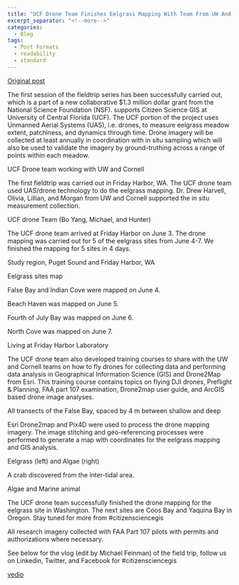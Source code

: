 ```yaml
---
title: "UCF Drone Team Finishes Eelgrass Mapping With Team From UW And Cornell"
excerpt_separator: "<!--more-->"
categories:
  - Blog
tags:
  - Post Formats
  - readability
  - standard
---
```

[Original post](https://www.citizensciencegis.org/blog/nsf-eelgrass-project-ucf-drone-team-finished-coastal-mapping-with-team-from-uw-and-cornell)

The first session of the fieldtrip series has been successfully carried out, which is a part of a new collaborative $1.3 million dollar grant from the National Science Foundation (NSF). supports Citizen Science GIS at University of Central Florida (UCF). The UCF portion of the project uses Unmanned Aerial Systems (UAS), i.e. drones, to measure eelgrass meadow extent, patchiness, and dynamics through time. Drone imagery will be collected at least annually in coordination with in situ sampling which will also be used to validate the imagery by ground-truthing across a range of points within each meadow. 


UCF Drone team working with UW and Cornell

The first fieldtrip was carried out in Friday Harbor, WA. The UCF drone team used UAS/drone technology to do the eelgrass mapping. Dr. Drew Harvell, Olivia, Lillian, and Morgan from UW and Cornell supported the in situ measurement collection.


 UCF drone Team (Bo Yang, Michael, and Hunter) 

The UCF drone team arrived at Friday Harbor on June 3.  The drone mapping was carried out for 5 of the eelgrass sites from June 4-7. We finished the mapping for 5 sites in 4 days.


Study region, Puget Sound and Friday Harbor, WA


Eelgrass sites map

False Bay and Indian Cove were mapped on  June 4.

Beach Haven was mapped on June 5.

Fourth of July Bay was mapped on June 6.

 North Cove was mapped on June 7. 


Living at Friday Harbor Laboratory 

The UCF drone team also developed training courses to share with the UW and Cornell teams on how to fly drones for collecting data and performing data analysis in Geographical Information Science (GIS) and Drone2Map from Esri. This training course contains topics on flying DJI drones, Preflight & Planning, FAA part 107 examination, Drone2map user guide, and ArcGIS based drone image analyses. 


All transects of the False Bay, spaced by 4 m between shallow and deep

Esri Drone2map and Pix4D were used to process the drone mapping imagery. The image stitching and geo-referencing processes were performed to generate a map with coordinates for the eelgrass mapping and GIS analysis. 


Eelgrass (left) and Algae (right)


A crab discovered from the inter-tidal area.


Algae and Marine animal 

The UCF drone team successfully finished the drone mapping for the eelgrass site in Washington. The next sites are Coos Bay and Yaquina Bay in Oregon.  Stay tuned for more from #citizensciencegis

All research imagery collected with FAA Part 107 pilots with permits and authorizations where necessary.

See below for the vlog (edit by Michael Feinman) of the field trip, follow us on Linkedin, Twitter, and Facebook for #citizensciencegis

[vedio](https://www.linkedin.com/signup/cold-join?session_redirect=https%3A%2F%2Fwww%2Elinkedin%2Ecom%2Ffeed%2Fupdate%2Furn%3Ali%3Aactivity%3A6544693315370123264)